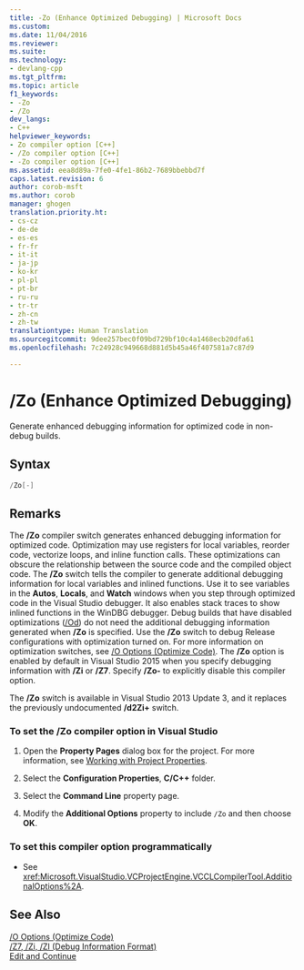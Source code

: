 ```yaml
---
title: -Zo (Enhance Optimized Debugging) | Microsoft Docs
ms.custom: 
ms.date: 11/04/2016
ms.reviewer: 
ms.suite: 
ms.technology:
- devlang-cpp
ms.tgt_pltfrm: 
ms.topic: article
f1_keywords:
- -Zo
- /Zo
dev_langs:
- C++
helpviewer_keywords:
- Zo compiler option [C++]
- /Zo compiler option [C++]
- -Zo compiler option [C++]
ms.assetid: eea8d89a-7fe0-4fe1-86b2-7689bbebbd7f
caps.latest.revision: 6
author: corob-msft
ms.author: corob
manager: ghogen
translation.priority.ht:
- cs-cz
- de-de
- es-es
- fr-fr
- it-it
- ja-jp
- ko-kr
- pl-pl
- pt-br
- ru-ru
- tr-tr
- zh-cn
- zh-tw
translationtype: Human Translation
ms.sourcegitcommit: 9dee257bec0f09bd729bf10c4a1468ecb20dfa61
ms.openlocfilehash: 7c24928c949668d881d5b45a46f407581a7c87d9

---
```

# /Zo (Enhance Optimized Debugging)
Generate enhanced debugging information for optimized code in non-debug builds.  
  
## Syntax  
  
```cpp  
/Zo[-]  
```  
  
## Remarks  
 The **/Zo** compiler switch generates enhanced debugging information for optimized code. Optimization may use registers for local variables, reorder code, vectorize loops, and inline function calls. These optimizations can obscure the relationship between the source code and the compiled object code. The **/Zo** switch tells the compiler to generate additional debugging information for local variables and inlined functions. Use it to see variables in the **Autos**, **Locals**, and **Watch** windows when you step through optimized code in the Visual Studio debugger. It also enables stack traces to show inlined functions in the WinDBG debugger. Debug builds that have disabled optimizations ([/Od](../../build/reference/od-disable-debug.md)) do not need the additional debugging information generated when **/Zo** is specified. Use the **/Zo** switch to debug Release configurations with optimization turned on. For more information on optimization switches, see [/O Options (Optimize Code)](../../build/reference/o-options-optimize-code.md). The **/Zo** option is enabled by default in Visual Studio 2015 when you specify debugging information with **/Zi** or **/Z7**. Specify **/Zo-** to explicitly disable this compiler option.  
  
 The **/Zo** switch is available in Visual Studio 2013 Update 3, and it replaces the previously undocumented **/d2Zi+** switch.  
  
### To set the /Zo compiler option in Visual Studio  
  
1.  Open the **Property Pages** dialog box for the project. For more information, see [Working with Project Properties](../../ide/working-with-project-properties.md).  
  
2.  Select the **Configuration Properties**, **C/C++** folder.  
  
3.  Select the **Command Line** property page.  
  
4.  Modify the **Additional Options** property to include `/Zo` and then choose **OK**.  
  
### To set this compiler option programmatically  
  
-   See <xref:Microsoft.VisualStudio.VCProjectEngine.VCCLCompilerTool.AdditionalOptions%2A>.  
  
## See Also  
 [/O Options (Optimize Code)](../../build/reference/o-options-optimize-code.md)   
 [/Z7, /Zi, /ZI (Debug Information Format)](../../build/reference/z7-zi-zi-debug-information-format.md)   
 [Edit and Continue](/visualstudio/debugger/edit-and-continue)


<!--HONumber=Jan17_HO2-->


